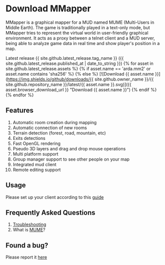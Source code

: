 Download MMapper
=========
MMapper is a graphical mapper for a MUD named MUME (Multi-Users in Middle
Earth). The game is traditionally played in a text-only mode, but MMapper tries
to represent the virtual world in user-friendly graphical environment. It acts
as a proxy between a telnet client and a MUD server, being able to analyze game
data in real time and show player's position in a map.

Latest release {{ site.github.latest_release.tag_name }} ({{ site.github.latest_release.published_at | date_to_string }})
{% for asset in site.github.latest_release.assets %}
{% if asset.name == 'arda.mm2' or asset.name contains 'sha256' %}
{% else %}
[![Download {{ asset.name }}](https://img.shields.io/github/downloads/{{ site.github.owner_name }}/{{ site.github.repository_name }}/latest/{{ asset.name }}.svg)]({{ asset.browser_download_url }} "Download {{ asset.name }}")
{% endif %}
{% endfor %}

## Features
1.  Automatic room creation during mapping
2.  Automatic connection of new rooms
3.  Terrain detection (forest, road, mountain, etc)
4.  Exits detections
5.  Fast OpenGL rendering
6.  Pseudo 3D layers and drag and drop mouse operations
7.  Multi platform support
8.  Group manager support to see other people on your map
9.  Integrated mud client
10.  Remote editing support

## Usage
Please set up your client according to this [guide](https://github.com/MUME/MMapper/wiki/Installing)

## Frequently Asked Questions
1.  [Troubleshooting](https://github.com/MUME/MMapper/wiki/Troubleshooting)
2.  What is [MUME](http://mume.org/mume.php)?

## Found a bug?
Please report it [here](https://github.com/MUME/MMapper/issues)
